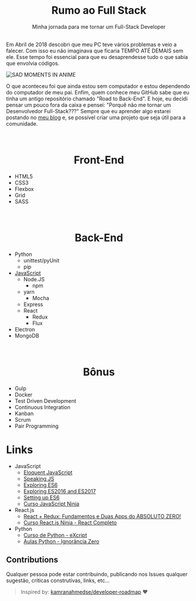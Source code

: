 <h1 align="center">
  <br>
   	Rumo ao Full Stack
  <br>
</h1>
<p align="center">Minha jornada para me tornar um Full-Stack Developer</p>
<br>
Em Abril de 2018 descobri que meu PC teve vários problemas e veio a falecer. Com isso eu não imaginava que ficaria TEMPO ATÉ DEMAIS sem ele. Esse tempo foi essencial para que eu desaprendesse tudo o que sabia que envolvia códigos. 

![SAD MOMENTS IN ANIME](https://i.imgur.com/nt73gAb.png)

O que aconteceu foi que ainda estou sem computador e estou dependendo do computador de meu pai. Enfim, quem conhece meu GitHub sabe que eu tinha um antigo repositório chamado "Road to Back-End". E hoje, eu decidi pensar um pouco fora da caixa e pensei: "Porquê não me tornar um Desenvolvedor Full-Stack???"
Sempre que eu aprender algo estarei postando no [meu blog](https://gkal19.github.io) e, se possível criar uma projeto que seja útil para a comunidade.

<h1 align="center">
  <br>
   	Front-End
  <br>
</h1>

*  HTML5
*  CSS3
  * Flexbox
  * Grid
  * SASS

<h1 align="center">
  <br>
   	Back-End
  <br>
</h1>

* Python
	*  unittest/pyUnit
	*  pip
*  [JavaScript](https://github.com/gkal19/curso-javascript-ninja)
	* Node.JS
		*  npm
    *  yarn
		*  Mocha
    *  Express
	* React
		*  Redux
		*  Flux
  * Electron
*  MongoDB    

<h1 align="center">
  <br>
   	Bônus
  <br>
</h1>

*  Gulp
*  Docker
*  Test Driven Development
*  Continuous Integration
*  Kanban
*  Scrum
*  Pair Programming

# Links
* JavaScript
 	- [Eloquent JavaScript](http://braziljs.github.io/eloquente-javascript)
	- [Speaking JS](http://speakingjs.com/es5/index.html)
 	- [Exploring ES6](http://exploringjs.com/es6/index.html)
 	- [Exploring ES2016 and ES2017](http://exploringjs.com/es2016-es2017/)
 	- [Setting up ES6](https://leanpub.com/setting-up-es6/read)
	- [Curso JavaScript Ninja](https://www.udemy.com/curso-javascript-ninja/)
* React.js
 	- [React + Redux: Fundamentos e Duas Apps do ABSOLUTO ZERO! ](https://www.udemy.com/react-redux-pt/)
	- [Curso React.js Ninja - React Completo](https://www.udemy.com/curso-reactjs-ninja/)
* Python
    - [Curso de Python - eXcript](https://www.youtube.com/watch?v=j94IGZmwtYI&list=PLesCEcYj003QxPQ4vTXkt22-E11aQvoVj)
    - [Aulas Python - Ignorância Zero](https://www.youtube.com/watch?v=lJjR906426o&list=PLfCKf0-awunOu2WyLe2pSD2fXUo795xRe)

## Contributions
Qualquer pessoa pode estar contribuindo, publicando nos Issues qualquer sugestão, críticas construtivas, links, etc...

> Inspired by: [kamranahmedse/developer-roadmap](https://github.com/kamranahmedse/developer-roadmap#-introduction) :heart:
